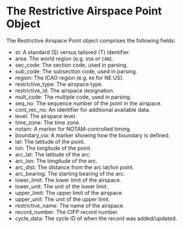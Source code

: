 # The Restrictive Airspace Point Object

The Restrictive Airspace Point object comprises the following fields:

- st: A standard (S) versus tailored (T) identifier.
- area: The world region (e.g. `USA` or `CAN`).
- sec_code: The section code, used in parsing.
- sub_code: The subsection code, used in parsing.
- region: The ICAO region (e.g. `K6` for NE US).
- restrictive_type: The airspace type.
- restrictive_id: The airspace designation.
- mult_code: The multiple code, used in parsing.
- seq_no: The sequence number of the point in the airspace.
- cont_rec_no: An identifier for additional available data.
- level: The airspace level.
- time_zone: The time zone.
- notam: A marker for NOTAM-controlled timing.
- boundary_via: A marker showing how the boundary is defined.
- lat: The latitude of the point.
- lon: The longitude of the point.
- arc_lat: The latitude of the arc.
- arc_lon: The longitude of the arc.
- arc_dist: The distance from the arc lat/lon point.
- arc_bearing: The starting bearing of the arc.
- lower_limit: The lower limit of the airspace.
- lower_unit: The unit of the lower limit.
- upper_limit: The upper limit of the airspace.
- upper_unit: The unit of the upper limit.
- restrictive_name: The name of the airspace.
- record_number: The CIFP record number.
- cycle_data: The cycle ID of when the record was added/updated.
